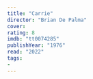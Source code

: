 ```yaml
---
title: "Carrie"
director: "Brian De Palma"
cover: 
rating: 8
imdb: "tt0074285"
publishYear: "1976"
read: "2022"
tags:
- 
---
```

